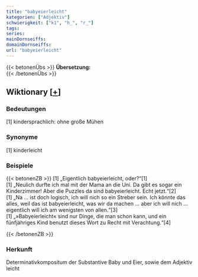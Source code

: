 ```yaml
---
title: "babyeierleicht"
kategorien: ["Adjektiv"]
schwierigkeit: ["k1", "h_", "r_"]
tags:
series:
mainDornseiffs:
domainDornseiffs:
url: "babyeierleicht"
---
```


{{< betonenÜbs >}}
**Übersetzung:**  
{{< /betonenÜbs >}}

## Wiktionary [[+](https://de.wiktionary.org/wiki/babyeierleicht)]

### Bedeutungen
[1] kindersprachlich: ohne große Mühen  

### Synonyme
[1] kinderleicht  

### Beispiele
{{< betonenZB >}}
[1] „Eigentlich babyeierleicht, oder?“[1]  
[1] „Neulich durfte ich mal mit der Mama an die Uni. Da gibt es sogar ein Kinderzimmer! Aber die Puzzles da sind babyeierleicht. Echt jetzt.“[2]  
[1] „Na … ist doch logisch, ich will nich so ein Streber sein. Ich könnte das alles, weil das ist babyeierleicht, was wir da machen … aber ich will nich … eigentlich will ich am wenigsten von allen.“[3]  
[1] „»Babyeierleicht« sind nur Dinge, die man schon kann, und ein fünfjähriges Kind benutzt dieses Wort zu Recht mit Verachtung.“[4]  

{{< /betonenZB >}}
### Herkunft
Determinativkompositum der Substantive Baby und Eier, sowie dem Adjektiv leicht  


